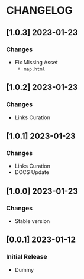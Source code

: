 # CHANGELOG

## [1.0.3] 2023-01-23
### Changes

- Fix Missing Asset 
  - `map.html`

## [1.0.2] 2023-01-23
### Changes

- Links Curation

## [1.0.1] 2023-01-23
### Changes

- Links Curation
- DOCS Update

## [1.0.0] 2023-01-23
### Changes

- Stable version

## [0.0.1] 2023-01-12
### Initial Release

- Dummy
